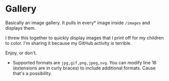 # Gallery

Basically an image gallery. It pulls in every* image inside `/images` and displays them.

I threw this together to quickly display images that I print off for my children to color. I'm sharing it because my GitHub activity is terrible.

Enjoy, or don't.

* Supported formats are `jpg,gif,png,jpeg,svg`. You can modify line 16 (extensions are in curly braces) to include additional formats. Cause that's a possibility.
